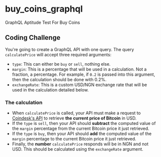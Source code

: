# buy_coins_graphql
GraphQL Aptitude Test For Buy Coins
## Coding Challenge

You're going to create a GraphQL API with one query. The query `calculatePrice` will accept three required arguments:

- `type`: This can either be `buy` or `sell`, nothing else.
- `margin`: This is a percentage that will be used in a calculation. Not a fraction, a percentage. For example, if `0.2` is passed into this argument, then the calculation should be done with 0.2%.
- `exchangeRate`: This is a custom USD/NGN exchange rate that will be used in the calculation detailed below.

### The calculation

- When `calculatePrice` is called, your API must make a request to [Coindesk's API](https://www.coindesk.com/api) to retrieve **the current price of Bitcoin** in USD.
- If the `type` is `sell`, then your API should **subtract** the computed value of the `margin` percentage from the current Bitcoin price it just retrieved.
- If the `type` is `buy`, then your API should **add** the computed value of the `margin` percentage to the current Bitcoin price it just retrieved.
- Finally, the **number** `calculatePrice` responds will be in NGN and not USD. This should be calculated using the `exchangeRate` argument.
